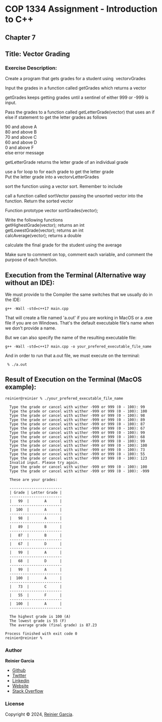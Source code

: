 # COP 1334 Assignment - Introduction to C++

## Chapter 7

## Title: Vector Grading

### Exercise Description:

Create a program that gets grades for a student using  vector<int>vGrades

Input the grades in a function called getGrades which returns a vector

getGrades keeps getting grades until a sentinel of either 999 or -999 is input.

Pass the grades to a function called getLetterGrade(vector<int>) that uses an if else if statement to get the letter grades as follows

90 and above A  
80 and above B  
70 and above C  
60 and above D  
0 and above F  
else error message

getLetterGrade returns the letter grade of an individual grade

use a for loop to for each grade to get the letter grade  
Put the letter grade into a vector<char>vLetterGrades

sort the function using a vector sort. Remember to include <algorithm>

call a function called sortVector passing the unsorted vector into the function. Return the sorted vector

Function prototype vector<int> sortGrades(vector<int>);

Write the following functions  
getHighestGrade(vector<int>); returns an int  
getLowestGrade(vector<int>); returns an int  
calcAverage(vector<int>); returns a double

calculate the final grade for the student using the average

Make sure to comment on top, comment each variable, and comment the purpose of each function.

## Execution from the Terminal (Alternative way without an IDE):

We must provide to the Compiler the same switches that we usually do in the IDE:

```terminal
g++ -Wall -std=c++17 main.cpp
```

That will create a file named 'a.out' if you are working in MacOS or a .exe file if you are on Windows. That's the default executable file's name when we don't provide a name.

But we can also specify the name of the resulting executable file:

```terminal
g++ -Wall -std=c++17 main.cpp -o your_prefered_executable_file_name
```

And in order to run that a.out file, we must execute on the terminal:

```terminal
 % ./a.out
```

## Result of Execution on the Terminal (MacOS example):

```terminal
reinier@reinier % ./your_prefered_executable_file_name

  Type the grade or cancel with wither -999 or 999 (0 - 100): 99
  Type the grade or cancel with wither -999 or 999 (0 - 100): 100
  Type the grade or cancel with wither -999 or 999 (0 - 100): 98
  Type the grade or cancel with wither -999 or 999 (0 - 100): 89
  Type the grade or cancel with wither -999 or 999 (0 - 100): 87
  Type the grade or cancel with wither -999 or 999 (0 - 100): 67
  Type the grade or cancel with wither -999 or 999 (0 - 100): 99
  Type the grade or cancel with wither -999 or 999 (0 - 100): 68
  Type the grade or cancel with wither -999 or 999 (0 - 100): 99
  Type the grade or cancel with wither -999 or 999 (0 - 100): 100
  Type the grade or cancel with wither -999 or 999 (0 - 100): 73
  Type the grade or cancel with wither -999 or 999 (0 - 100): 55
  Type the grade or cancel with wither -999 or 999 (0 - 100): 123
  Invalid input. Please try again.
  Type the grade or cancel with wither -999 or 999 (0 - 100): 100
  Type the grade or cancel with wither -999 or 999 (0 - 100): -999

  These are your grades: 

  ------------------------
  | Grade | Letter Grade |
  ------------------------
  |   99  |       A      |
  ------------------------
  |  100  |       A      |
  ------------------------
  |   98  |       A      |
  ------------------------
  |   89  |       B      |
  ------------------------
  |   87  |       B      |
  ------------------------
  |   67  |       D      |
  ------------------------
  |   99  |       A      |
  ------------------------
  |   68  |       D      |
  ------------------------
  |   99  |       A      |
  ------------------------
  |  100  |       A      |
  ------------------------
  |   73  |       C      |
  ------------------------
  |   55  |       F      |
  ------------------------
  |  100  |       A      |
  ------------------------

  The highest grade is 100 (A)
  The lowest grade is 55 (F)
  The average grade (final grade) is 87.23
  
Process finished with exit code 0
reinier@reinier % 
```

### Author

**Reinier Garcia**

* [Github](https://github.com/reymillenium)
* [Twitter](https://twitter.com/ReinierGarciaR)
* [Linkedin](https://www.linkedin.com/in/reiniergarcia/)
* [Website](https://www.reiniergarcia.dev/)
* [Stack Overflow](https://stackoverflow.com/users/9616949/reinier-garcia)

### License

Copyright © 2024, [Reinier Garcia](https://github.com/reymillenium).


